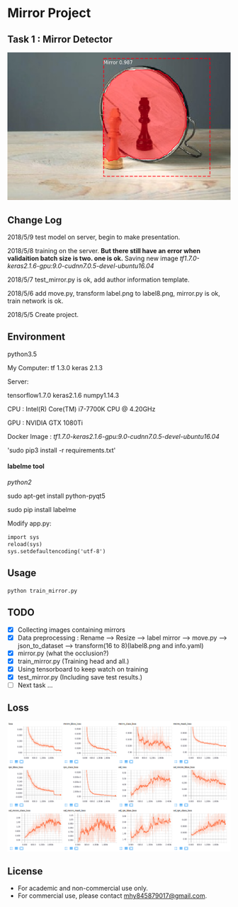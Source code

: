 # Mirror Project

## Task 1 : Mirror Detector
![mirror_detector](assets/demo.png)

## Change Log
2018/5/9    test model on server, begin to make presentation.

2018/5/8    training on the server. **But there still have an error when validaition batch size is two. one is ok.**
            Saving new image _tf1.7.0-keras2.1.6-gpu:9.0-cudnn7.0.5-devel-ubuntu16.04_

2018/5/7    test_mirror.py is ok, add author information template.

2018/5/6    add move.py, transform label.png to label8.png, mirror.py is ok, train network is ok.

2018/5/5    Create project.

## Environment
python3.5    

My Computer: tf 1.3.0 keras 2.1.3

Server:

tensorflow1.7.0    keras2.1.6   numpy1.14.3

CPU : Intel(R) Core(TM) i7-7700K CPU @ 4.20GHz

GPU : NVIDIA GTX 1080Ti

Docker Image : _tf1.7.0-keras2.1.6-gpu:9.0-cudnn7.0.5-devel-ubuntu16.04_

'sudo pip3 install -r requirements.txt'

#### labelme tool
*python2*

sudo apt-get install python-pyqt5  

sudo pip install labelme

Modify app.py:

```
import sys
reload(sys)
sys.setdefaultencoding('utf-8')
```

## Usage
`python train_mirror.py`

## TODO
- [x] Collecting images containing mirrors
- [x] Data preprocessing : Rename --> Resize --> label mirror --> move.py --> json_to_dataset --> transform(16 to 8)(label8.png and info.yaml)
- [x] mirror.py (what the occlusion?)
- [x] train_mirror.py (Training head and all.)
- [x] Using tensorboard to keep watch on training
- [x] test_mirror.py (Including save test results.)
- [ ] Next task ...

## Loss
![loss](assets/loss.png)

## License
* For academic and non-commercial use only.
* For commercial use, please contact [mhy845879017@gmail.com](https://www.google.com/gmail/).